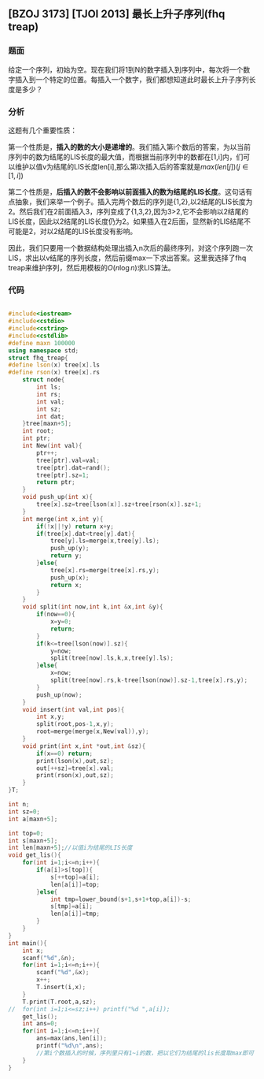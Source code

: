 ## [BZOJ 3173] [TJOI 2013] 最长上升子序列(fhq treap)

### 题面

给定一个序列，初始为空。现在我们将1到N的数字插入到序列中，每次将一个数字插入到一个特定的位置。每插入一个数字，我们都想知道此时最长上升子序列长度是多少？

### 分析

这题有几个重要性质：

第一个性质是，**插入的数的大小是递增的**。我们插入第i个数后的答案，为以当前序列中的数为结尾的LIS长度的最大值，而根据当前序列中的数都在[1,i]内，们可以维护以值v为结尾的LIS长度len[i],那么第i次插入后的答案就是$max(len[j]) (j \in [1,i])$

第二个性质是，**后插入的数不会影响以前面插入的数为结尾的LIS长度**。这句话有点抽象，我们来举一个例子。插入完两个数后的序列是{1,2},以2结尾的LIS长度为2。然后我们在2前面插入3，序列变成了{1,3,2},因为3>2,它不会影响以2结尾的LIS长度，因此以2结尾的LIS长度仍为2。如果插入在2后面，显然新的LIS结尾不可能是2，对以2结尾的LIS长度没有影响。

因此，我们只要用一个数据结构处理出插入n次后的最终序列，对这个序列跑一次LIS，求出以v结尾的序列长度，然后前缀max一下求出答案。这里我选择了fhq treap来维护序列，然后用模板的$O(n \log n)$求LIS算法。

### 代码

```cpp

#include<iostream>
#include<cstdio>
#include<cstring>
#include<cstdlib>
#define maxn 100000 
using namespace std;
struct fhq_treap{
#define lson(x) tree[x].ls
#define rson(x) tree[x].rs
	struct node{
		int ls;
		int rs;
		int val;
		int sz;
		int dat;
	}tree[maxn+5];
	int root;
	int ptr;
	int New(int val){
		ptr++;
		tree[ptr].val=val;
		tree[ptr].dat=rand();
		tree[ptr].sz=1;
		return ptr;
	}
	void push_up(int x){
		tree[x].sz=tree[lson(x)].sz+tree[rson(x)].sz+1;
	} 
	int merge(int x,int y){
		if(!x||!y) return x+y;
		if(tree[x].dat<tree[y].dat){
			tree[y].ls=merge(x,tree[y].ls);
			push_up(y);
			return y;
		}else{
			tree[x].rs=merge(tree[x].rs,y);
			push_up(x);
			return x;
		} 
	}
	void split(int now,int k,int &x,int &y){
		if(now==0){
			x=y=0;
			return;
		}
		if(k<=tree[lson(now)].sz){
			y=now;
			split(tree[now].ls,k,x,tree[y].ls);
		}else{
			x=now;
			split(tree[now].rs,k-tree[lson(now)].sz-1,tree[x].rs,y); 
		}
		push_up(now);
	}
	void insert(int val,int pos){
		int x,y;
		split(root,pos-1,x,y);
		root=merge(merge(x,New(val)),y);
	}
	void print(int x,int *out,int &sz){
		if(x==0) return;
		print(lson(x),out,sz);
		out[++sz]=tree[x].val;
		print(rson(x),out,sz);
	}
}T;

int n;
int sz=0;
int a[maxn+5];

int top=0;
int s[maxn+5];
int len[maxn+5];//以值i为结尾的LIS长度 
void get_lis(){
	for(int i=1;i<=n;i++){
		if(a[i]>s[top]){
			s[++top]=a[i];
			len[a[i]]=top;
		}else{
			int tmp=lower_bound(s+1,s+1+top,a[i])-s;
			s[tmp]=a[i];
			len[a[i]]=tmp;
		} 
	}
} 
int main(){
	int x;
	scanf("%d",&n);
	for(int i=1;i<=n;i++){
		scanf("%d",&x);
		x++;
		T.insert(i,x);
	}
	T.print(T.root,a,sz);
//	for(int i=1;i<=sz;i++) printf("%d ",a[i]);
	get_lis();
	int ans=0;
	for(int i=1;i<=n;i++){
		ans=max(ans,len[i]);
		printf("%d\n",ans);
		//第i个数插入的时候，序列里只有1~i的数，把以它们为结尾的lis长度取max即可 
	} 
}

```

